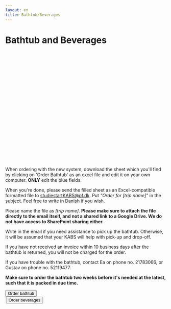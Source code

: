 ```yaml
---
layout: en
title: Bathtub/Beverages
---
```


<h1>Bathtub and Beverages</h1>

<div id="poster-image-long" style="height: 330px; background-image: url('/static/img/badekarSommer23.JPG');">
</div>

<br>
<div class="box">
<p>When ordering with the new system, download the sheet which you'll find by clicking on 'Order Bathtub' as an excel file and edit it on your own computer. <b>ONLY</b> edit the blue fields.</p>
<p>When you're done, please send the filled sheet as an Excel-compatible formatted file to <a href="mailto:studiestartKABS@pf.dk?subject=Order for [trip name]">studiestartKABS@pf.dk</a>. Put <i>"Order for [trip name]"</i> in the subject. Feel free to write in Danish if you wish. </p>
<p>Please name the file as <i>[trip name]</i>. <b>Please make sure to attach the file directly to the email itself, and not a shared link to a Google Drive. We do not have access to SharePoint sharing either.</b></p>
<p>Write in the email if you need assistance to pick up the bathtub. Otherwise, it will be assumed that your KABS will help with pick-up and drop-off.</p>
<p>If you have not received an invoice within 10 business days after the bathtub is returned, you will not be charged for the order.</p>
<p>If you have trouble with the bathtub, contact Ea on phone no. 21783066, or Gustav on phone no. 52119477.</p>
<p><b>Make sure to order the bathtub two weeks before it's needed at the latest, such that it is packed in due time.</b></p>

<a style="text-align: center" href="https://docs.google.com/spreadsheets/d/15go_OzmdlMLZoYqrAi3HiszWwLWLnvvWB_jzE2zLqSA/edit?usp=sharing">
	<button class="applyBtn">
	  Order bathtub
	</button>
</a>
<br>
</div>


<a style="text-align: center; padding: 2px" href="https://forms.gle/FEG9769vdqG83rJj8">
	<button class="applyBtn"> 
		Order beverages
	</button>
</a>
